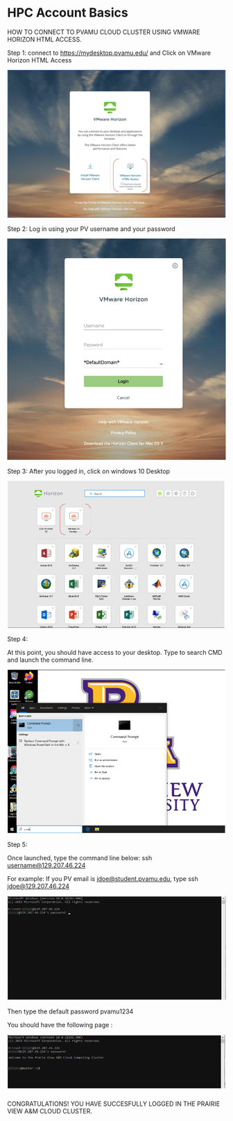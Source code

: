 # HPC Account Basics
HOW TO CONNECT TO PVAMU CLOUD CLUSTER USING VMWARE HORIZON HTML ACCESS.

Step 1: 
connect to https://mydesktop.pvamu.edu/ and Click on VMware Horizon HTML Access

![](images/Step1.png)


Step 2:
 Log in using your PV username and your password

  ![](images/Step2.png)


Step 3:
 After you logged in, click on windows 10 Desktop

 
![](images/Step3.png)



Step 4: 

At this point, you should have access to your desktop. Type to search CMD and launch the command line.
 
![](images/Step4.png)

Step 5: 

Once launched, type the command line below:
ssh username@129.207.46.224

For example: If you PV email is jdoe@student.pvamu.edu, 
type  ssh jdoe@129.207.46.224

![](images/Step5a.png)
 

Then type the default password pvamu1234


You should have the following page :

![](images/Step5b.png)

 


CONGRATULATIONS! YOU HAVE SUCCESFULLY LOGGED IN THE PRAIRIE VIEW A&M CLOUD CLUSTER.

